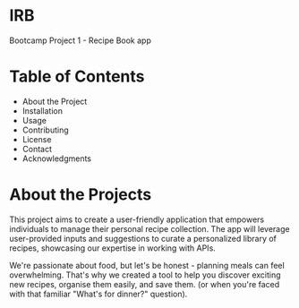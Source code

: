 # IRB
Bootcamp Project 1 - Recipe Book app


# Table of Contents
- About the Project
- Installation
- Usage
- Contributing
- License
- Contact
- Acknowledgments

# About the Projects

This project aims to create a user-friendly application that empowers individuals to manage their personal recipe collection. The app will leverage user-provided inputs and suggestions to curate a personalized library of recipes, showcasing our expertise in working with APIs.

We're passionate about food, but let's be honest - planning meals can feel overwhelming. That's why we created a tool to help you discover exciting new recipes, organise them easily, and save them. (or when you're faced with that familiar "What's for dinner?" question).
